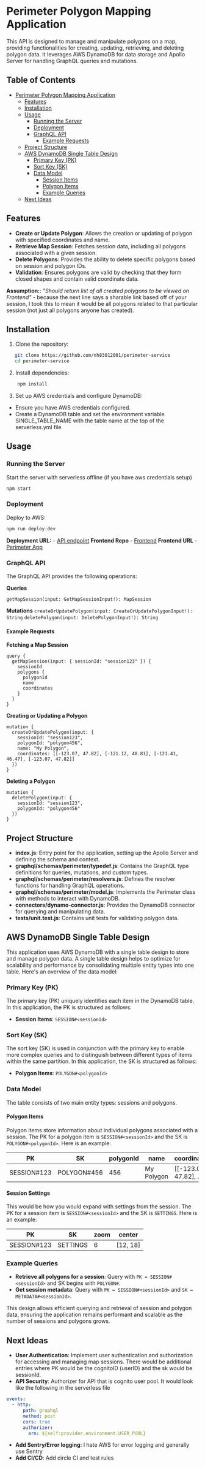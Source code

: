 # Perimeter Polygon Mapping Application

This API is designed to manage and manipulate polygons on a map, providing functionalities for creating, updating, retrieving, and deleting polygon data. It leverages AWS DynamoDB for data storage and Apollo Server for handling GraphQL queries and mutations.

## Table of Contents

- [Perimeter Polygon Mapping Application](#perimeter-polygon-mapping-application)
  - [Features](#features)
  - [Installation](#installation)
  - [Usage](#usage)
    - [Running the Server](#running-the-server)
    - [Deployment](#deployment)
    - [GraphQL API](#graphql-api)
      - [Example Requests](#example-requests)
  - [Project Structure](#project-structure)
  - [AWS DynamoDB Single Table Design](#aws-dynamodb-single-table-design)
    - [Primary Key (PK)](#primary-key-pk)
    - [Sort Key (SK)](#sort-key-sk)
    - [Data Model](#data-model)
      - [Session Items](#session-items)
      - [Polygon Items](#polygon-items)
      - [Example Queries](#example-queries)
  - [Next Ideas](#next-ideas)

## Features

- **Create or Update Polygon**: Allows the creation or updating of polygon with specified coordinates and name.
- **Retrieve Map Session**: Fetches session data, including all polygons associated with a given session.
- **Delete Polygons**: Provides the ability to delete specific polygons based on session and polygon IDs.
- **Validation**: Ensures polygons are valid by checking that they form closed shapes and contain valid coordinate data.

**Assumption:**: _"Should return list of all created polygons to be viewed on Frontend"_ - because the next line says a sharable link based off of your session, I took this to mean it would be all polygons related to that particular session (not just all polygons anyone has created).

## Installation

1. Clone the repository:

```bash
   git clone https://github.com/nh83012001/perimeter-service
   cd perimeter-service
```

2. Install dependencies:

```bash
    npm install
```

3. Set up AWS credentials and configure DynamoDB:

- Ensure you have AWS credentials configured.
- Create a DynamoDB table and set the environment variable SINGLE_TABLE_NAME with the table name at the top of the serverless.yml file

## Usage

### Running the Server

Start the server with serverless offline (if you have aws credentials setup)

```bash
npm start
```

### Deployment

Deploy to AWS:

```bash
npm run deploy:dev
```

**Deployment URL:** - [API endpoint](https://qsb51itvz4.execute-api.us-east-1.amazonaws.com/dev)
**Frontend Repo** - [Frontend](https://github.com/nh83012001/perimeter-app/)
**Frontend URL** - [Perimeter App](https://dgkpkp27prv85.cloudfront.net/)

### GraphQL API

The GraphQL API provides the following operations:

**Queries**

`getMapSession(input: GetMapSessionInput!): MapSession`

**Mutations**
`createOrUpdatePolygon(input: CreateOrUpdatePolygonInput!): String`
`deletePolygon(input: DeletePolygonInput!): String`

#### Example Requests

**Fetching a Map Session**

```
query {
  getMapSession(input: { sessionId: "session123" }) {
    sessionId
    polygons {
      polygonId
      name
      coordinates
    }
  }
}
```

**Creating or Updating a Polygon**

```
mutation {
  createOrUpdatePolygon(input: {
    sessionId: "session123",
    polygonId: "polygon456",
    name: "My Polygon",
    coordinates: [[-123.07, 47.82], [-121.12, 48.81], [-121.41, 46.47], [-123.07, 47.82]]
  })
}
```

**Deleting a Polygon**

```
mutation {
  deletePolygon(input: {
    sessionId: "session123",
    polygonId: "polygon456"
  })
}
```

## Project Structure

- **index.js**: Entry point for the application, setting up the Apollo Server and defining the schema and context.
- **graphql/schemas/perimeter/typedef.js**: Contains the GraphQL type definitions for queries, mutations, and custom types.
- **graphql/schemas/perimeter/resolvers.js**: Defines the resolver functions for handling GraphQL operations.
- **graphql/schemas/perimeter/model.js**: Implements the Perimeter class with methods to interact with DynamoDB.
- **connectors/dynamo-connector.js**: Provides the DynamoDB connector for querying and manipulating data.
- **tests/unit.test.js**: Contains unit tests for validating polygon data.

## AWS DynamoDB Single Table Design

This application uses AWS DynamoDB with a single table design to store and manage polygon data. A single table design helps to optimize for scalability and performance by consolidating multiple entity types into one table. Here's an overview of the data model:

### Primary Key (PK)

The primary key (PK) uniquely identifies each item in the DynamoDB table. In this application, the PK is structured as follows:

- **Session Items**: `SESSION#<sessionId>`

### Sort Key (SK)

The sort key (SK) is used in conjunction with the primary key to enable more complex queries and to distinguish between different types of items within the same partition. In this application, the SK is structured as follows:

- **Polygon Items**: `POLYGON#<polygonId>`

### Data Model

The table consists of two main entity types: sessions and polygons.

#### Polygon Items

Polygon items store information about individual polygons associated with a session. The PK for a polygon item is `SESSION#<sessionId>` and the SK is `POLYGON#<polygonId>`. Here is an example:

| PK          | SK          | polygonId | name       | coordinates             |
| ----------- | ----------- | --------- | ---------- | ----------------------- |
| SESSION#123 | POLYGON#456 | 456       | My Polygon | [[-123.07, 47.82], ...] |

#### Session Settings

This would be how you would expand with settings from the session. The PK for a session item is `SESSION#<sessionId>` and the SK is `SETTINGS`. Here is an example:

| PK          | SK       | zoom | center   |
| ----------- | -------- | ---- | -------- |
| SESSION#123 | SETTINGS | 6    | [12, 18] |

### Example Queries

- **Retrieve all polygons for a session**: Query with `PK = SESSION#<sessionId>` and SK begins with `POLYGON#`.
- **Get session metadata**: Query with `PK = SESSION#<sessionId>` and `SK = METADATA#<sessionId>`.

This design allows efficient querying and retrieval of session and polygon data, ensuring the application remains performant and scalable as the number of sessions and polygons grows.

## Next Ideas

- **User Authentication**: Implement user authentication and authorization for accessing and managing map sessions. There would be additional entries where PK would be the cognitoID (userID) and the sk would be sessionId.
- **API Security**: Authorizer for API that is cognito user pool. It would look like the following in the serverless file

```yaml
events:
  - http:
      path: graphql
      method: post
      cors: true
      authorizer:
        arn: ${self:provider.environment.USER_POOL}
```

- **Add Sentry/Error logging**: I hate AWS for error logging and generally use Sentry
- **Add CI/CD**: Add circle CI and test rules
